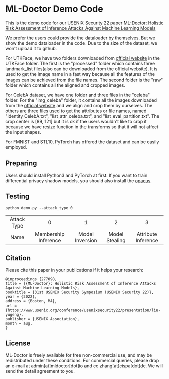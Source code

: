 # ML-Doctor Demo Code
This is the demo code for our USENIX Security 22 paper [ML-Doctor: Holistic Risk Assessment of Inference Attacks Against Machine Learning Models](https://www.usenix.org/conference/usenixsecurity22/presentation/liu-yugeng)

We prefer the users could provide the dataloader by themselves. But we show the demo dataloader in the code. Due to the size of the dataset, we won't upload it to github.

For UTKFace, we have two folders downloaded from [official website](https://susanqq.github.io/UTKFace/) in the UTKFace folder. The first is the "processed" folder which contains three landmark_list files(also can be downloaded from the official website). It is used to get the image name in a fast way because all the features of the images can be achieved from the file names. The second folder is the "raw" folder which contains all the aligned and cropped images. 

For CelebA dataset, we have one folder and three files in the "celeba" folder. For the "img_celeba" folder, it contains all the images downloaded from the [official website](https://mmlab.ie.cuhk.edu.hk/projects/CelebA.html) and we align and crop them by ourselves. The others are three files used to get the attributes or file names, named "identity_CelebA.txt", "list_attr_celeba.txt", and "list_eval_partition.txt". The crop center is \[89, 121\] but it is ok if the users wouldn't like to crop it because we have resize function in the transforms so that it will not affect the input shapes.

For FMNIST and STL10, PyTorch has offered the dataset and can be easily employed.

## Preparing
Users should install Python3 and PyTorch at first. If you want to train differential privacy shadow models, you should also install the [opacus](https://github.com/pytorch/opacus).

## Testing
```python demo.py --attack_type 0```

<table><tbody>
<!-- TABLE BODY -->
<tr>
<td align="center">Attack Type</td>
<td align="center">0</td>
<td align="center">1</td>
<td align="center">2</td>
<td align="center">3</td>
</tr>
<tr>
<td align="center">Name</td>
<td align="center">Membership Inference</td>
<td align="center">Model Inversion</td>
<td align="center">Model Stealing</td>
<td align="center">Attribute Inference</td>
</tr>
</tbody></table>

## Citation
Please cite this paper in your publications if it helps your research:

    @inproceedings {277098,
    title = {{ML-Doctor}: Holistic Risk Assessment of Inference Attacks Against Machine Learning Models},
    booktitle = {31st USENIX Security Symposium (USENIX Security 22)},
    year = {2022},
    address = {Boston, MA},
    url = {https://www.usenix.org/conference/usenixsecurity22/presentation/liu-yugeng},
    publisher = {USENIX Association},
    month = aug,
    }


## License

ML-Doctor is freely available for free non-commercial use, and may be redistributed under these conditions. For commercial queries, please drop an e-mail at admin[at]mldoctor[dot]io and cc zhang[at]cispa[dot]de. We will send the detail agreement to you.
